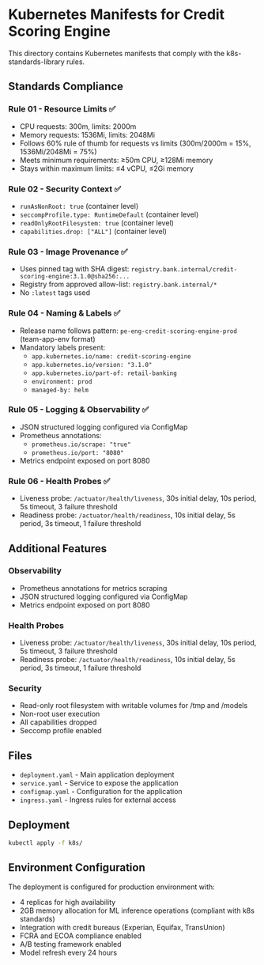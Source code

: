 # Kubernetes Manifests for Credit Scoring Engine

This directory contains Kubernetes manifests that comply with the k8s-standards-library rules.

## Standards Compliance

### Rule 01 - Resource Limits ✅
- CPU requests: 300m, limits: 2000m
- Memory requests: 1536Mi, limits: 2048Mi
- Follows 60% rule of thumb for requests vs limits (300m/2000m = 15%, 1536Mi/2048Mi = 75%)
- Meets minimum requirements: ≥50m CPU, ≥128Mi memory
- Stays within maximum limits: ≤4 vCPU, ≤2Gi memory

### Rule 02 - Security Context ✅
- `runAsNonRoot: true` (container level)
- `seccompProfile.type: RuntimeDefault` (container level)
- `readOnlyRootFilesystem: true` (container level)
- `capabilities.drop: ["ALL"]` (container level)

### Rule 03 - Image Provenance ✅
- Uses pinned tag with SHA digest: `registry.bank.internal/credit-scoring-engine:3.1.0@sha256:...`
- Registry from approved allow-list: `registry.bank.internal/*`
- No `:latest` tags used

### Rule 04 - Naming & Labels ✅
- Release name follows pattern: `pe-eng-credit-scoring-engine-prod` (team-app-env format)
- Mandatory labels present:
  - `app.kubernetes.io/name: credit-scoring-engine`
  - `app.kubernetes.io/version: "3.1.0"`
  - `app.kubernetes.io/part-of: retail-banking`
  - `environment: prod`
  - `managed-by: helm`

### Rule 05 - Logging & Observability ✅
- JSON structured logging configured via ConfigMap
- Prometheus annotations:
  - `prometheus.io/scrape: "true"`
  - `prometheus.io/port: "8080"`
- Metrics endpoint exposed on port 8080

### Rule 06 - Health Probes ✅
- Liveness probe: `/actuator/health/liveness`, 30s initial delay, 10s period, 5s timeout, 3 failure threshold
- Readiness probe: `/actuator/health/readiness`, 10s initial delay, 5s period, 3s timeout, 1 failure threshold

## Additional Features

### Observability
- Prometheus annotations for metrics scraping
- JSON structured logging configured via ConfigMap
- Metrics endpoint exposed on port 8080

### Health Probes
- Liveness probe: `/actuator/health/liveness`, 30s initial delay, 10s period, 5s timeout, 3 failure threshold
- Readiness probe: `/actuator/health/readiness`, 10s initial delay, 5s period, 3s timeout, 1 failure threshold

### Security
- Read-only root filesystem with writable volumes for /tmp and /models
- Non-root user execution
- All capabilities dropped
- Seccomp profile enabled

## Files

- `deployment.yaml` - Main application deployment
- `service.yaml` - Service to expose the application
- `configmap.yaml` - Configuration for the application
- `ingress.yaml` - Ingress rules for external access

## Deployment

```bash
kubectl apply -f k8s/
```

## Environment Configuration

The deployment is configured for production environment with:
- 4 replicas for high availability
- 2GB memory allocation for ML inference operations (compliant with k8s standards)
- Integration with credit bureaus (Experian, Equifax, TransUnion)
- FCRA and ECOA compliance enabled
- A/B testing framework enabled
- Model refresh every 24 hours
